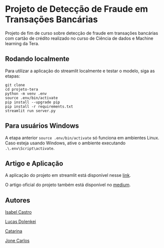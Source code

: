 # Projeto de Detecção de Fraude em Transações Bancárias

Projeto de fim de curso sobre detecção de fraude em transações bancárias com cartão de crédito realizado no curso de Ciência de dados e Machine learning da Tera.

## Rodando localmente

Para utilizar a aplicação do streamlit localmente e testar o modelo, siga as etapas:

```
git clone
cd projeto-tera
python -m venv .env
source .env/bin/activate
pip install --upgrade pip
pip install -r requirements.txt
streamlit run server.py 
```

## Para usuários Windows

A etapa anterior `source .env/bin/activate` só funciona em ambientes Linux. Caso esteja usando Windows, ative o ambiente executando `.\.env\Script\activate`.


## Artigo e Aplicação

A aplicação do projeto em streamlit está disponível nesse [link](https://castroisabel-projeto-tera-streamlit-3cc3zq.streamlitapp.com/).

O artigo oficial do projeto também está disponível no [medium](https://medium.com/@jone.jcp/detec%C3%A7%C3%A3o-de-fraude-em-transa%C3%A7%C3%B5es-banc%C3%A1rias-83df415b5cf0).

## Autores

[Isabel Castro](https://www.linkedin.com/in/castro-isabel/)

[Lucas Dolenkei](https://www.linkedin.com/in/lucas-dolenkei-389582228/)

[Catarina](https://www.linkedin.com/in/catarina-reis-793327212/)

[Jone Carlos](https://www.linkedin.com/in/jone-carlos/)
